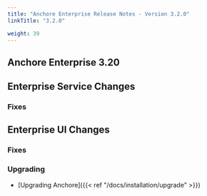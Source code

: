 ```yaml
---
title: "Anchore Enterprise Release Notes - Version 3.2.0"
linkTitle: "3.2.0"

weight: 39
---
```


## Anchore Enterprise 3.20



## Enterprise Service Changes


### Fixes


## Enterprise UI Changes

### Fixes


### Upgrading



* [Upgrading Anchore]({{< ref "/docs/installation/upgrade" >}})
